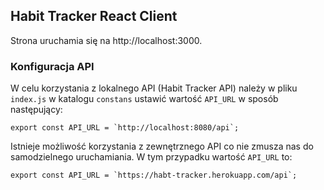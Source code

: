 ## Habit Tracker React Client

Strona uruchamia się na http://localhost:3000.

### Konfiguracja API

W celu korzystania z lokalnego API (Habit Tracker API) należy w pliku  `index.js` w katalogu `constans` ustawić wartość `API_URL` w sposób następujący:

```
export const API_URL = `http://localhost:8080/api`;
```
Istnieje możliwość korzystania z zewnętrznego API co nie zmusza nas do samodzielnego uruchamiania. W tym przypadku wartość `API_URL` to:

```
export const API_URL = `https://habt-tracker.herokuapp.com/api`;
```





